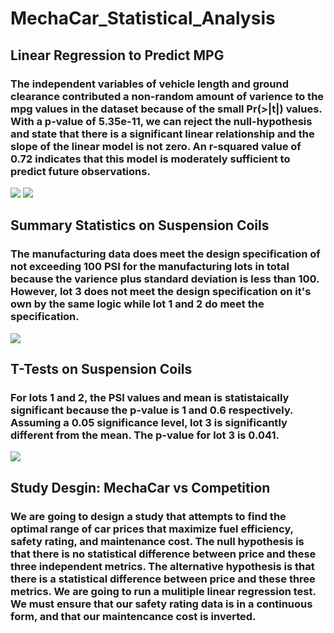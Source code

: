 # MechaCar_Statistical_Analysis
## Linear Regression to Predict MPG
### The independent variables of vehicle length and ground clearance contributed a non-random amount of varience to the mpg values in the dataset because of the small Pr(>|t|) values. With a p-value of 5.35e-11, we can reject the null-hypothesis and state that there is a significant linear relationship and the slope of the linear model is not zero. An r-squared value of 0.72 indicates that this model is moderately sufficient to predict future observations. 
![](https://user-images.githubusercontent.com/17483395/104820719-6a327980-57fc-11eb-92a5-8841f5e03e05.png)
![](https://user-images.githubusercontent.com/17483395/104820716-6a327980-57fc-11eb-91be-023f7d2b921a.png)
## Summary Statistics on Suspension Coils
### The manufacturing data does meet the design specification of not exceeding 100 PSI for the manufacturing lots in total because the varience plus standard deviation is less than 100. However, lot 3 does not meet the design specification on it's own by the same logic while lot 1 and 2 do meet the specification. 
![](https://user-images.githubusercontent.com/17483395/104820720-6acb1000-57fc-11eb-8fbf-2bb869524044.png)
## T-Tests on Suspension Coils
### For lots 1 and 2, the PSI values and mean is statistaically significant because the p-value is 1 and 0.6 respectively. Assuming a 0.05 significance level, lot 3 is significantly different from the mean. The p-value for lot 3 is 0.041. 
![](https://user-images.githubusercontent.com/17483395/104820721-6acb1000-57fc-11eb-97af-86c6a1f782ed.png)
## Study Desgin: MechaCar vs Competition
### We are going to design a study that attempts to find the optimal range of car prices that maximize fuel efficiency, safety rating, and maintenance cost. The null hypothesis is that there is no statistical difference between price and these three independent metrics. The alternative hypothesis is that there is a statistical difference between price and these three metrics. We are going to run a mulitiple linear regression test. We must ensure that our safety rating data is in a continuous form, and that our maintencance cost is inverted. 
